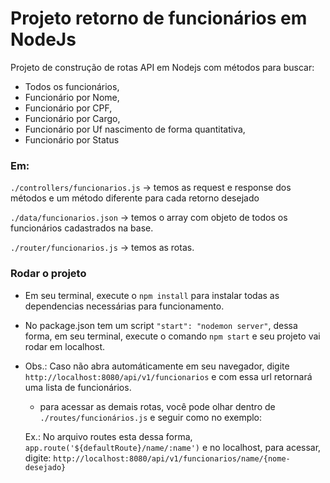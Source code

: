 # Projeto retorno de funcionários em NodeJs 

Projeto de construção de rotas API em Nodejs com métodos para buscar:

* Todos os funcionários,
* Funcionário por Nome,
* Funcionário por CPF,
* Funcionário por Cargo,
* Funcionário por Uf nascimento de forma quantitativa,
* Funcionário por Status


### Em: 

`./controllers/funcionarios.js` -> temos as request e response dos métodos e um método diferente para cada retorno desejado

`./data/funcionarios.json` -> temos o array com objeto de todos os funcionários cadastrados na base.

`./router/funcionarios.js` -> temos as rotas. 


### Rodar o projeto

* Em seu terminal, execute o `npm install` para instalar todas as dependencias necessárias para funcionamento.
* No package.json tem um script `"start": "nodemon server"`, dessa forma, em seu terminal, execute o comando `npm start` e seu projeto vai rodar em localhost.
* Obs.: Caso não abra automáticamente em seu navegador, digite `http://localhost:8080/api/v1/funcionarios` e com essa url retornará uma lista de funcionários.
    - para acessar as demais rotas, você pode olhar dentro de `./routes/funcionários.js` e seguir como no exemplo:

    Ex.: No arquivo routes esta dessa forma, `app.route('${defaultRoute}/name/:name')` e no localhost, para acessar, digite: `http://localhost:8080/api/v1/funcionarios/name/{nome-desejado}`